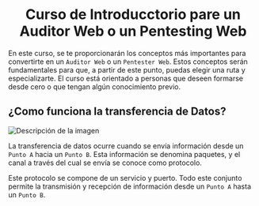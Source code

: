 <center> <h1>Curso de Introducctorio pare un Auditor Web o un Pentesting Web</h1> </center>

En este curso, se te proporcionarán los conceptos más importantes para convertirte en un `Auditor Web` o un `Pentester Web`. Estos conceptos serán fundamentales para que, a partir de este punto, puedas elegir una ruta y especializarte. El curso está orientado a personas que deseen formarse desde cero o que tengan algún conocimiento previo.


## ¿Como funciona la transferencia de Datos?

![Descripción de la imagen](/img/transferencia_datos.png)

La transferencia de datos ocurre cuando se envía información desde un `Punto A` hacia un `Punto B`. Esta información se denomina paquetes, y el canal a través del cual se envía se conoce como protocolo.

Este protocolo se compone de un servicio y puerto. Todo este conjunto permite la transmisión y recepción de información desde un `Punto A` hasta un `Punto B`.


